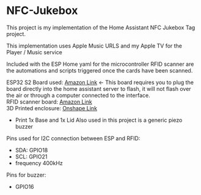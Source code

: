 # NFC-Jukebox

This project is my implementation of the Home Assistant NFC Jukebox Tag project.

This implementation uses Apple Music URLS and my Apple TV for the Player / Music service

Included with the ESP Home yaml for the microcontroller RFID scanner are the automations and scripts triggered once the cards have been scanned.

ESP32 S2 Board used: [Amazon Link](https://www.amazon.com/dp/B0B28LMBKD?ref=ppx_yo2ov_dt_b_product_details&th=1) <- This board requires you to plug the board directly into the home assistant server to flash, it will not flash over the air or through a computer connected to the interface.\
RFID scanner board: [Amazon Link](https://www.amazon.com/dp/B01I1J17LC?psc=1&ref=ppx_yo2ov_dt_b_product_details)\
3D Printed enclosure: [Onshape Link](https://cad.onshape.com/documents/ec66925a9cd6c534a0f8a11c/w/35f4ecaeaa0d44f1f4ac2f7e/e/4fb00e4a5a71fa35d0e48957?renderMode=0&uiState=666202da0030f31e6bcef69d)
 - Print 1x Base and 1x Lid
Also used in this project is a generic piezo buzzer

Pins used for I2C connection between ESP and RFID:
 - SDA: GPIO18
 - SCL: GPIO21
 - frequency 400kHz

Pins for buzzer:
 - GPIO16
